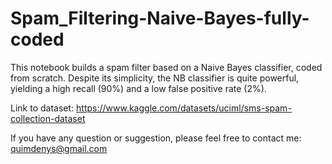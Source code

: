 # Spam_Filtering-Naive-Bayes-fully-coded

This notebook builds a spam filter based on a Naive Bayes classifier, coded from scratch. Despite its simplicity, the NB classifier is quite powerful, yielding a high recall (90%) and a low false positive rate (2%).

Link to dataset: https://www.kaggle.com/datasets/uciml/sms-spam-collection-dataset

If you have any question or suggestion, please feel free to contact me: quimdenys@gmail.com


